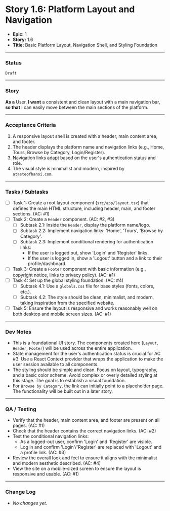 # Story 1.6: Platform Layout and Navigation

- **Epic:** 1
- **Story:** 1.6
- **Title:** Basic Platform Layout, Navigation Shell, and Styling Foundation

---

### Status
`Draft`

---

### Story
**As a** User,
**I want** a consistent and clean layout with a main navigation bar,
**so that** I can easily move between the main sections of the platform.

---

### Acceptance Criteria
1. A responsive layout shell is created with a header, main content area, and footer.
2. The header displays the platform name and navigation links (e.g., Home, Tours, Browse by Category, Login/Register).
3. Navigation links adapt based on the user's authentication status and role.
4. The visual style is minimalist and modern, inspired by `atasteofhanoi.com`.

---

### Tasks / Subtasks
- [ ] Task 1: Create a root layout component (`src/app/layout.tsx`) that defines the main HTML structure, including header, main, and footer sections. (AC: #1)
- [ ] Task 2: Create a `Header` component. (AC: #2, #3)
    - [ ] Subtask 2.1: Inside the `Header`, display the platform name/logo.
    - [ ] Subtask 2.2: Implement navigation links: 'Home', 'Tours', 'Browse by Category'.
    - [ ] Subtask 2.3: Implement conditional rendering for authentication links:
        - If the user is logged out, show 'Login' and 'Register' links.
        - If the user is logged in, show a 'Logout' button and a link to their profile/dashboard.
- [ ] Task 3: Create a `Footer` component with basic information (e.g., copyright notice, links to privacy policy). (AC: #1)
- [ ] Task 4: Set up the global styling foundation. (AC: #4)
    - [ ] Subtask 4.1: Use a `globals.css` file for base styles (fonts, colors, etc.).
    - [ ] Subtask 4.2: The style should be clean, minimalist, and modern, taking inspiration from the specified website.
- [ ] Task 5: Ensure the layout is responsive and works reasonably well on both desktop and mobile screen sizes. (AC: #1)

---

### Dev Notes
- This is a foundational UI story. The components created here (`Layout`, `Header`, `Footer`) will be used across the entire application.
- State management for the user's authentication status is crucial for AC #3. Use a React Context provider that wraps the application to make the user session available to all components.
- The styling should be simple and clean. Focus on layout, typography, and a basic color scheme. Avoid complex or overly detailed styling at this stage. The goal is to establish a visual foundation.
- For `Browse by Category`, the link can initially point to a placeholder page. The functionality will be built out in a later story.

---

### QA / Testing
- Verify that the header, main content area, and footer are present on all pages. (AC: #1)
- Check that the header contains the correct navigation links. (AC: #2)
- Test the conditional navigation links:
    - As a logged-out user, confirm 'Login' and 'Register' are visible.
    - Log in and confirm 'Login'/'Register' are replaced with 'Logout' and a profile link. (AC: #3)
- Review the overall look and feel to ensure it aligns with the minimalist and modern aesthetic described. (AC: #4)
- View the site on a mobile-sized screen to ensure the layout is responsive and usable. (AC: #1)

---

### Change Log
- _No changes yet._ 